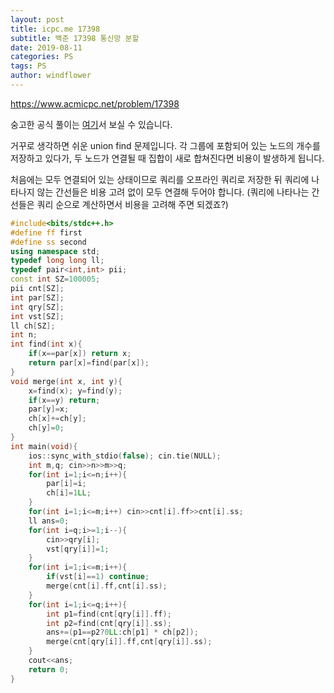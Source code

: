```yaml
---
layout: post
title: icpc.me 17398
subtitle: 백준 17398 통신망 분할
date: 2019-08-11
categories: PS
tags: PS
author: windflower
---
```


<https://www.acmicpc.net/problem/17398>

숭고한 공식 풀이는 [여기](https://drive.google.com/file/d/1XwcQgX81fR_2ULyzXoY1DZ1Y9EsXyu-_/view)서 보실 수 있습니다.

거꾸로 생각하면 쉬운 union find 문제입니다. 각 그룹에 포함되어 있는 노드의 개수를 저장하고 있다가, 두 노드가 연결될 때 집합이 새로 합쳐진다면 비용이 발생하게 됩니다.

처음에는 모두 연결되어 있는 상태이므로 쿼리를 오프라인 쿼리로 저장한 뒤 쿼리에 나타나지 않는 간선들은 비용 고려 없이 모두 연결해 두어야 합니다. (쿼리에 나타나는 간선들은 쿼리 순으로 계산하면서 비용을 고려해 주면 되겠죠?) 

```cpp
#include<bits/stdc++.h>
#define ff first
#define ss second
using namespace std;
typedef long long ll;
typedef pair<int,int> pii;
const int SZ=100005;
pii cnt[SZ];
int par[SZ];
int qry[SZ];
int vst[SZ];
ll ch[SZ];
int n;
int find(int x){
	if(x==par[x]) return x;
	return par[x]=find(par[x]);
}
void merge(int x, int y){
	x=find(x); y=find(y);
	if(x==y) return;
	par[y]=x;
	ch[x]+=ch[y];
	ch[y]=0;
}
int main(void){
	ios::sync_with_stdio(false); cin.tie(NULL);
	int m,q; cin>>n>>m>>q;
	for(int i=1;i<=n;i++){
		par[i]=i;
		ch[i]=1LL;
	}
	for(int i=1;i<=m;i++) cin>>cnt[i].ff>>cnt[i].ss;
	ll ans=0;
	for(int i=q;i>=1;i--){
		cin>>qry[i];
		vst[qry[i]]=1;
	}
	for(int i=1;i<=m;i++){
		if(vst[i]==1) continue;
		merge(cnt[i].ff,cnt[i].ss);
	}
	for(int i=1;i<=q;i++){
		int p1=find(cnt[qry[i]].ff);
		int p2=find(cnt[qry[i]].ss);
		ans+=(p1==p2?0LL:ch[p1] * ch[p2]);
		merge(cnt[qry[i]].ff,cnt[qry[i]].ss);
	}
	cout<<ans;
	return 0;
}
```

